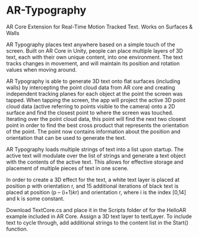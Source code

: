# AR-Typography
AR Core Extension for Real-Time Motion Tracked Text. Works on Surfaces &amp; Walls

AR Typography places text anywhere based on a simple touch of the screen. Built on AR Core in Unity, people can place multiple layers of 3D text, each with their own unique content, into one environment. The text tracks changes in movement, and will maintain its position and rotation values when moving around.

AR Typography is able to generate 3D text onto flat surfaces (including walls) by intercepting the point cloud data from AR core and creating independent tracking planes for each object at the point the screen was tapped. When tapping the screen, the app will project the active 3D point cloud data (active referring to points visible to the camera) onto a 2D surface and find the closest point to where the screen was touched. Iterating over the point cloud data, this point will find the next two closest point in order to find the best cross product that represents the orientation of the point. The point now contains information about the position and orientation that can be used to generate the text.

AR Typography loads multiple strings of text into a list upon startup. The active text will modulate over the list of strings and generate a text object with the contents of the active text. This allows for effective storage and placement of multiple pieces of text in one scene.

In order to create a 3D effect for the text, a white text layer is placed at position p with orientation r, and 15 additional iterations of black text is placed at position (p – (i+1)*k*r) and orientation r, where i is the index [0,14] and k is some constant.

Download TextCore.cs and place it in the Scripts folder of for the HelloAR example included in AR Core. Assign a 3D text layer to textLayer. To include text to cycle through, add additional strings to the content list in the Start() function.

